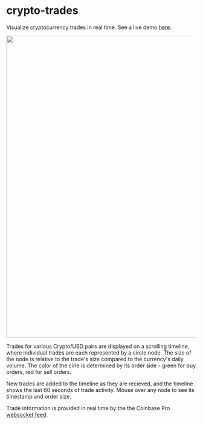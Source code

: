 # crypto-trades
Visualize cryptocurrency trades in real time. See a live demo [here](https://rhammell.github.io/crypto-trades/).

<p align="center">
  <img width="800" src="img/chart.gif">
</p>

Trades for various Crypto/USD pairs are displayed on a scrolling timeline, where individual trades are each represented by a circle node. The size of the node is relative to the trade's size compared to the currency's daily volume. The color of the cirle is determined by its order side - green for buy orders, red for sell orders.

New trades are added to the timeline as they are recieved, and the timeline shows the last 60 seconds of trade activity. Mouse over any node to see its timestamp and order size. 

Trade information is provided in real time by the the Coinbase Pro [websocket feed](https://docs.pro.coinbase.com/#websocket-feed). 